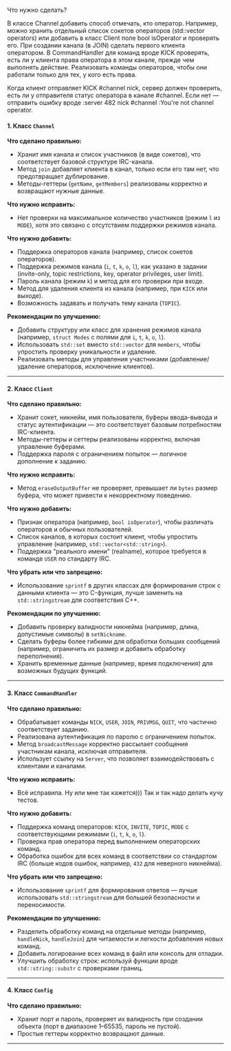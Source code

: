 
Что нужно сделать?

В классе Channel добавить способ отмечать, кто оператор. Например, можно хранить отдельный список сокетов операторов (std::vector<int> operators) 
или добавить в класс Client поле bool isOperator и проверять его.
При создании канала (в JOIN) сделать первого клиента оператором.
В CommandHandler для команд вроде KICK проверять, есть ли у клиента права оператора в этом канале, прежде чем выполнять действие.
Реализовать команды операторов, чтобы они работали только для тех, у кого есть права.

Когда клиент отправляет KICK #channel nick, сервер должен проверить, есть ли у отправителя статус оператора в канале #channel. 
Если нет — отправить ошибку вроде :server 482 nick #channel :You're not channel operator.



#### 1. Класс `Channel`
**Что сделано правильно:**
- Хранит имя канала и список участников (в виде сокетов), что соответствует базовой структуре IRC-канала.
- Метод `join` добавляет клиента в канал, только если его там нет, что предотвращает дублирование.
- Методы-геттеры (`getName`, `getMembers`) реализованы корректно и возвращают нужные данные.

**Что нужно исправить:**
- Нет проверки на максимальное количество участников (режим `l` из `MODE`), хотя это связано с отсутствием поддержки режимов канала.

**Что нужно добавить:**
- Поддержка операторов канала (например, список сокетов операторов).
- Поддержка режимов канала (`i`, `t`, `k`, `o`, `l`), как указано в задании (invite-only, topic restrictions, key, operator privileges, user limit).
- Пароль канала (режим `k`) и метод для его проверки при входе.
- Метод для удаления клиента из канала (например, при `KICK` или выходе).
- Возможность задавать и получать тему канала (`TOPIC`).

**Рекомендации по улучшению:**
- Добавить структуру или класс для хранения режимов канала (например, `struct Modes` с полями для `i`, `t`, `k`, `o`, `l`).
- Использовать `std::set` вместо `std::vector` для `members`, чтобы упростить проверку уникальности и удаление.
- Реализовать методы для управления участниками (добавление/удаление операторов, исключение клиентов).

---

#### 2. Класс `Client`
**Что сделано правильно:**
- Хранит сокет, никнейм, имя пользователя, буферы ввода-вывода и статус аутентификации — это соответствует базовым потребностям IRC-клиента.
- Методы-геттеры и сеттеры реализованы корректно, включая управление буферами.
- Поддержка пароля с ограничением попыток — логичное дополнение к заданию.

**Что нужно исправить:**
- Метод `eraseOutputBuffer` не проверяет, превышает ли `bytes` размер буфера, что может привести к некорректному поведению.

**Что нужно добавить:**
- Признак оператора (например, `bool isOperator`), чтобы различать операторов и обычных пользователей.
- Список каналов, в которых состоит клиент, чтобы упростить управление (например, `std::vector<std::string>`).
- Поддержка "реального имени" (realname), которое требуется в команде `USER` по стандарту IRC.

**Что убрать или что запрещено:**
- Использование `sprintf` в других классах для формирования строк с данными клиента — это C-функция, лучше заменить на `std::stringstream` для соответствия C++.

**Рекомендации по улучшению:**
- Добавить проверку валидности никнейма (например, длина, допустимые символы) в `setNickname`.
- Сделать буферы более гибкими для обработки больших сообщений (например, ограничить их размер и добавить обработку переполнения).
- Хранить временные данные (например, время подключения) для возможных будущих функций.

---

#### 3. Класс `CommandHandler`
**Что сделано правильно:**
- Обрабатывает команды `NICK`, `USER`, `JOIN`, `PRIVMSG`, `QUIT`, что частично соответствует заданию.
- Реализована аутентификация по паролю с ограничением попыток.
- Метод `broadcastMessage` корректно рассылает сообщения участникам канала, исключая отправителя.
- Использует ссылку на `Server`, что позволяет взаимодействовать с клиентами и каналами.

**Что нужно исправить:**
- Всё исправила. Ну или мне так кажется))) Так и так надо делать кучу тестов.

**Что нужно добавить:**
- Поддержка команд операторов: `KICK`, `INVITE`, `TOPIC`, `MODE` с соответствующими режимами (`i`, `t`, `k`, `o`, `l`).
- Проверка прав оператора перед выполнением операторских команд.
- Обработка ошибок для всех команд в соответствии со стандартом IRC (больше кодов ошибок, например, `432` для неверного никнейма).

**Что убрать или что запрещено:**
- Использование `sprintf` для формирования ответов — лучше использовать `std::stringstream` для большей безопасности и переносимости.

**Рекомендации по улучшению:**
- Разделить обработку команд на отдельные методы (например, `handleNick`, `handleJoin`) для читаемости и легкости добавления новых команд.
- Добавить логирование всех команд в файл или консоль для отладки.
- Улучшить обработку строк: используй функции вроде `std::string::substr` с проверками границ.

---

#### 4. Класс `Config`
**Что сделано правильно:**
- Хранит порт и пароль, проверяет их валидность при создании объекта (порт в диапазоне 1–65535, пароль не пустой).
- Простые геттеры корректно возвращают данные.

---

